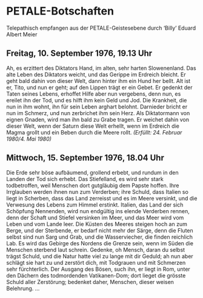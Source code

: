 # PETALE-Botschaften
Telepathisch empfangen aus der PETALE-Geistesebene durch ‘Billy’ Eduard Albert Meier
## Freitag, 10. September 1976, 19.13 Uhr
Ah, es erzittert des Diktators Hand, im alten, sehr harten Slowenenland.
Das alte Leben des Diktators weicht, und das Gerippe im Erdreich bleicht. Er geht bald dahin von dieser Welt, dann hinter ihm ein Hund her bellt. Alt ist er, Tito, und nun er geht; auf den Lippen trägt er ein Gebet. Er gedenkt der Taten seines Lebens, erhoffet Hilfe aber nun vergebens, denn nun, es ereilet ihn der Tod, und es hilft ihm kein Geld und Jod. Die Krankheit, die nun in ihm wohnt, ihn für sein Leben arghart belohnt.
Darnieder bricht er nun im Schmerz, und nun zerbrichet ihm sein Herz.
Als Diktatormann von eignen Gnaden, wird man ihn bald zu Grabe tragen.
Er weichet dahin von dieser Welt, wenn der Saturn diese Welt erhellt, wenn im Erdreich die Magma grollt und ein Beben durch die Meere rollt. _(Erfüllt: 24. Februar 1980/4. Mai 1980)_
## Mittwoch, 15. September 1976, 18.04 Uhr
Die Erde sehr böse aufbäumend, grollend erbebt, und rundum in den Landen der Tod sich erhebt.
Das Stiefelland, es wird sehr stark todbetroffen, weil Menschen dort gutgläubig dem Papste hoffen.
Ihre Irrglauben werden ihnen nun zum Verderben; ihre Schuld, dass Italien so liegt in Scherben, dass das Land zerreisst und es im Meere versinkt, und die Verwesung des Lebens zum Himmel erstinkt. Italien, das Land der sich Schöpfung Nennenden, wird nun endgültig ins elende Verderben rennen, denn der Schaft und Stiefel versinken im Meer, und das Meer wird vom Leben und vom Lande leer. Die Küsten des Meeres steigen hoch an zum Berge, und der Sterbende, er bedarf nicht mehr der Särge, denn die Fluten selbst sind nun Sarg und Grab, und die Wasserviecher, die finden reichlich Lab. Es wird das Gebirge des Nordens die Grenze sein, wenn im Süden die Menschen sterbend laut schrein. Gedenke, oh Mensch, daran du selbst trägst Schuld, und die Natur hatte viel zu lange mit dir Geduld; ah nun aber schlägt sie hart zu und zerstört dich, mit Todgrauen und mit Schmerzen sehr fürchterlich. Der Ausgang des Bösen, such ihn, er liegt in Rom, unter den Dächern des todmordenden Vatikanen-Dom; dort lieget die grösste Schuld aller Zerstörung; bedenket daher, Menschen, dieser weisen Belehrung. …